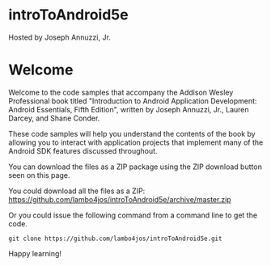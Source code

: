 introToAndroid5e
========

Hosted by Joseph Annuzzi, Jr.


Welcome
========

Welcome to the code samples that accompany the Addison Wesley Professional book titled "Introduction to Android Application Development: Android Essentials, Fifth Edition", written by Joseph Annuzzi, Jr., Lauren Darcey, and Shane Conder.

These code samples will help you understand the contents of the book by allowing you to interact with application projects that implement many of the Android SDK features discussed throughout.

You can download the files as a ZIP package using the ZIP download button seen on this page.

You could download all the files as a ZIP: https://github.com/lambo4jos/introToAndroid5e/archive/master.zip

Or you could issue the following command from a command line to get the code.

`git clone https://github.com/lambo4jos/introToAndroid5e.git`

Happy learning!